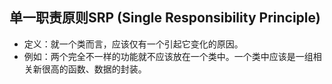 ## 单一职责原则SRP (Single Responsibility Principle)

* 定义：就一个类而言，应该仅有一个引起它变化的原因。
* 例如：两个完全不一样的功能就不应该放在一个类中。一个类中应该是一组相关新很高的函数、数据的封装。
